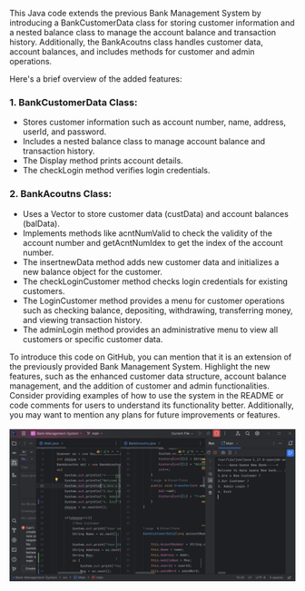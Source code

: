 This Java code extends the previous Bank Management System by introducing a BankCustomerData class for storing customer 
information and a nested balance class to manage the account balance and transaction history. Additionally, the BankAcoutns 
class handles customer data, account balances, and includes methods for customer and admin operations.

Here's a brief overview of the added features:

<h3>1. BankCustomerData Class:</h3>

* Stores customer information such as account number, name, address, userId, and password.<br>
* Includes a nested balance class to manage account balance and transaction history.<br>
* The Display method prints account details.<br>
* The checkLogin method verifies login credentials.<br>

<h3>2. BankAcoutns Class:</h3>

* Uses a Vector to store customer data (custData) and account balances (balData).<br>
* Implements methods like acntNumValid to check the validity of the account number and getAcntNumIdex to get the index of the account number.<br>
* The insertnewData method adds new customer data and initializes a new balance object for the customer.<br>
* The checkLoginCustomer method checks login credentials for existing customers.<br>
* The LoginCustomer method provides a menu for customer operations such as checking balance, depositing, withdrawing, transferring money, and viewing transaction history.<br>
* The adminLogin method provides an administrative menu to view all customers or specific customer data.<br>

To introduce this code on GitHub, you can mention that it is an extension of the previously provided Bank Management System. 
Highlight the new features, such as the enhanced customer data structure, account balance management, and the addition of customer and admin functionalities. 
Consider providing examples of how to use the system in the README or code comments for users to understand its functionality better. Additionally, 
you may want to mention any plans for future improvements or features.<br><br>
<img src="./src/output.png">
